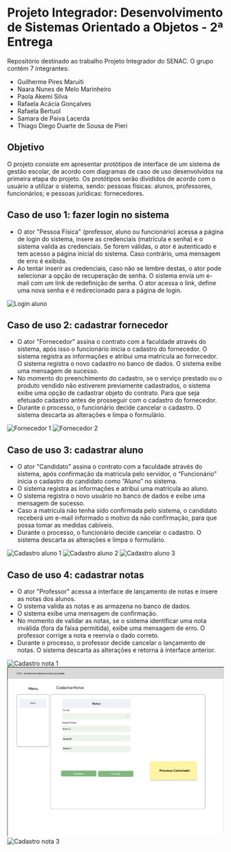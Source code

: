 # Projeto Integrador: Desenvolvimento de Sistemas Orientado a Objetos - 2ª Entrega
Repositório destinado ao trabalho Projeto Integrador do SENAC. O grupo contém 7 integrantes:

- Guilherme Pires Maruiti
- Naara Nunes de Melo Marinheiro 
- Paola Akemi Silva
- Rafaela Acácia Gonçalves
- Rafaela Bertuol
- Samara de Paiva Lacerda
- Thiago Diego Duarte de Sousa de Pieri

## Objetivo
O projeto consiste em apresentar protótipos de interface de um sistema de gestão escolar, de acordo com diagramas de caso de uso desenvolvidos na primeira etapa do projeto. Os protótipos serão divididos de acordo com o usuário a utilizar o sistema, sendo: pessoas físicas: alunos, professores, funcionários; e pessoas jurídicas: fornecedores.

## Caso de uso 1: fazer login no sistema
- O ator "Pessoa Física" (professor, aluno ou funcionário) acessa a página de login do sistema, insere as credenciais (matrícula e senha) e o sistema valida as credenciais. Se forem válidas, o ator é autenticado e tem acesso a página inicial do sistema. Caso contrário, uma mensagem de erro é exibida.
- Ao tentar inserir as credenciais, caso não se lembre destas, o ator pode selecionar a opção de recuperação de senha. O sistema envia um e-mail com um link de redefinição de senha. O ator acessa o link, define uma nova senha e é redirecionado para a página de login.
  
![Login aluno](https://github.com/rafabertuol/pisegundaentrega/blob/780889a08dda2583c0bbc7f37dff949c7a15395c/Caso%20de%20uso%201%20-%20Fazer%20login.png)

## Caso de uso 2: cadastrar fornecedor
- O ator "Fornecedor" assina o contrato com a faculdade através do sistema, após isso o funcionário inicia o cadastro do fornecedor. O sistema registra as informações e atribui uma matrícula ao fornecedor. O sistema registra o novo cadastro no banco de dados. O sistema exibe uma mensagem de sucesso. 
- No momento do preenchimento do cadastro, se o serviço prestado ou o produto vendido não estiverem previamente cadastrados, o sistema exibe uma opção de cadastrar objeto do contrato. Para que seja efetuado cadastro antes de prosseguir com o cadastro do fornecedor.  
- Durante o processo, o funcionário decide cancelar o cadastro. O sistema descarta as alterações e limpa o formulário. 

![Fornecedor 1](https://github.com/rafabertuol/pisegundaentrega/blob/943384806dc7b862d5fb48d5c0e45d2205f7104d/Caso%20de%20uso%202%20-%20Cadastro%20de%20fornecedor%20produto%20ou%20servico%20nao%20encontrado.png)
![Fornecedor 2](https://github.com/rafabertuol/pisegundaentrega/blob/d7ea340240409332cdfd42f4a14b978ee5473f76/Caso%20de%20uso%202%20-%20Cadastro%20de%20fornecedor%20cancelado.png)
  
## Caso de uso 3: cadastrar aluno
- O ator "Candidato" assina o contrato com a faculdade através do sistema, após confirmação da matrícula pelo servidor, o “Funcionário” inicia o cadastro do candidato como “Aluno” no sistema.
- O sistema registra as informações e atribui uma matrícula ao aluno.
- O sistema registra o novo usuário no banco de dados e exibe uma mensagem de sucesso. 
- Caso a matrícula não tenha sido confirmada pelo sistema, o candidato receberá um e-mail informado o motivo da não confirmação, para que possa tomar as medidas cabíveis. 
- Durante o processo, o funcionário decide cancelar o cadastro. O sistema descarta as alterações e limpa o formulário. 

![Cadastro aluno 1](https://github.com/rafabertuol/pisegundaentrega/blob/c9b407058ce9ade12af68c009718ac3f522ccfe4/Caso%20de%20Uso%203%20-%20Cadastrar%20Aluno.png)
![Cadastro aluno 2](https://github.com/rafabertuol/pisegundaentrega/blob/80a12a00d6bf555fec21a3d8a2bc743ef4d5e52f/Caso%20de%20Uso%203%20-%20Matr%C3%ADcula%20n%C3%A3o%20confirmada.png)
![Cadastro aluno 3](https://github.com/rafabertuol/pisegundaentrega/blob/2927027e006192b4ec3044e4c43ce8b707e6a9df/Caso%20de%20Uso%203%20-%20Cadastrar%20Aluno%20Cancelada.png)

## Caso de uso 4: cadastrar notas
- O ator "Professor" acessa a interface de lançamento de notas e insere as notas dos alunos.
- O sistema valida as notas e as armazena no banco de dados.
- O sistema exibe uma mensagem de confirmação.
- No momento de validar as notas, se o sistema identificar uma nota inválida (fora da faixa permitida), exibe uma mensagem de erro. O professor corrige a nota e reenvia o dado correto.
- Durante o processo, o professor decide cancelar o lançamento de notas. O sistema descarta as alterações e retorna à interface anterior.
  
 ![Cadastro nota 1](https://github.com/rafabertuol/pisegundaentrega/blob/d741ed9d2763f50494df05872e228f78283f0381/Caso%20de%20Uso%204%20-%20Cadastro%20de%20Notas%20-%20V%C3%A1lido.png)
 ![Cadastro nota 2](https://github.com/rafabertuol/pisegundaentrega/blob/d741ed9d2763f50494df05872e228f78283f0381/Caso%20de%20Uso%204-%20Cadastro%20de%20Notas%20-%20Cancelar.png)
 ![Cadastro nota 3](https://github.com/rafabertuol/pisegundaentrega/blob/d741ed9d2763f50494df05872e228f78283f0381/Caso%20de%20Uso%204-%20Notas%20Inv%C3%A1lidas!.png)

